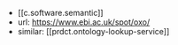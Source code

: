 
- [[c.software.semantic]]
- url: https://www.ebi.ac.uk/spot/oxo/
- similar: [[prdct.ontology-lookup-service]]